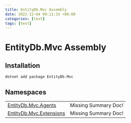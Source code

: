 ```yaml
---
title: EntityDb.Mvc Assembly
date: 2022-12-04 09:11:33 +00:00
categories: [test]
tags: [test]
---
```


# EntityDb.Mvc Assembly
## Installation
```sh
dotnet add package EntityDb.Mvc
```
## Namespaces
<table><tr><td><a href='dotnet-entitydb-mvc-agents'>EntityDb.Mvc.Agents</a></td><td>Missing Summary Doc!</td></tr><tr><td><a href='dotnet-entitydb-mvc-extensions'>EntityDb.Mvc.Extensions</a></td><td>Missing Summary Doc!</td></tr></table>
